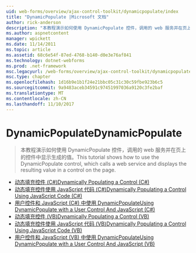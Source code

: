 ```yaml
---
uid: web-forms/overview/ajax-control-toolkit/dynamicpopulate/index
title: "DynamicPopulate |Microsoft 文档"
author: rick-anderson
description: "本教程演示如何使用 DynamicPopulate 控件，调用的 web 服务并在页上的控件中显示生成的值。"
ms.author: aspnetcontent
manager: wpickett
ms.date: 11/14/2011
ms.topic: article
ms.assetid: 68c6e54f-87ed-4768-b140-d0e3e76af841
ms.technology: dotnet-webforms
ms.prod: .net-framework
msc.legacyurl: /web-forms/overview/ajax-control-toolkit/dynamicpopulate
msc.type: chapter
ms.openlocfilehash: 1d16b9e1b1f24e21bbc05c31c30c59fbe923b6c5
ms.sourcegitcommit: 9a9483aceb34591c97451997036a9120c3fe2baf
ms.translationtype: MT
ms.contentlocale: zh-CN
ms.lasthandoff: 11/10/2017
---
```

<a name="dynamicpopulate"></a><span data-ttu-id="056bc-103">DynamicPopulate</span><span class="sxs-lookup"><span data-stu-id="056bc-103">DynamicPopulate</span></span>
====================
> <span data-ttu-id="056bc-104">本教程演示如何使用 DynamicPopulate 控件，调用的 web 服务并在页上的控件中显示生成的值。</span><span class="sxs-lookup"><span data-stu-id="056bc-104">This tutorial shows how to use the DynamicPopulate control, which calls a web service and displays the resulting value in a control on the page.</span></span>


- [<span data-ttu-id="056bc-105">动态填充控件 (C#)</span><span class="sxs-lookup"><span data-stu-id="056bc-105">Dynamically Populating a Control (C#)</span></span>](dynamically-populating-a-control-cs.md)
- [<span data-ttu-id="056bc-106">动态填充控件使用 JavaScript 代码 (C#)</span><span class="sxs-lookup"><span data-stu-id="056bc-106">Dynamically Populating a Control Using JavaScript Code (C#)</span></span>](dynamically-populating-a-control-using-javascript-code-cs.md)
- [<span data-ttu-id="056bc-107">用户控件和 JavaScript (C#) 中使用 DynamicPopulate</span><span class="sxs-lookup"><span data-stu-id="056bc-107">Using DynamicPopulate with a User Control And JavaScript (C#)</span></span>](using-dynamicpopulate-with-a-user-control-and-javascript-cs.md)
- [<span data-ttu-id="056bc-108">动态填充控件 (VB)</span><span class="sxs-lookup"><span data-stu-id="056bc-108">Dynamically Populating a Control (VB)</span></span>](dynamically-populating-a-control-vb.md)
- [<span data-ttu-id="056bc-109">动态填充控件使用 JavaScript 代码 (VB)</span><span class="sxs-lookup"><span data-stu-id="056bc-109">Dynamically Populating a Control Using JavaScript Code (VB)</span></span>](dynamically-populating-a-control-using-javascript-code-vb.md)
- [<span data-ttu-id="056bc-110">用户控件和 JavaScript (VB) 中使用 DynamicPopulate</span><span class="sxs-lookup"><span data-stu-id="056bc-110">Using DynamicPopulate with a User Control And JavaScript (VB)</span></span>](using-dynamicpopulate-with-a-user-control-and-javascript-vb.md)
